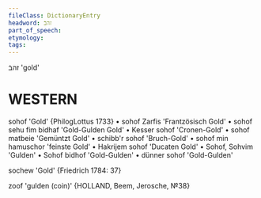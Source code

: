 ```yaml
---
fileClass: DictionaryEntry
headword: זהבֿ
part_of_speech: 
etymology: 
tags: 
---
```

זהבֿ
'gold'

WESTERN
========

sohof 'Gold' {PhilogLottus 1733}
	•	sohof Zarfis 'Frantzösisch Gold'
	•	sohof sehu fim bidhaf 'Gold-Gulden Gold'
	•	Kesser sohof 'Cronen-Gold'
	•	sohof matbeie 'Gemüntzt Gold'
	•	schibb'r sohof 'Bruch-Gold'
	•	sohof min hamuschor 'feinste Gold'
	•	Hakrijem sohof 'Ducaten Gold'
	•	Sohof, Sohvim 'Gulden'
	•	Sohof bidhof 'Gold-Gulden'
	•	dünner sohof 'Gold-Gulden'

sochew 'Gold' {Friedrich 1784: 37}

zoof 'gulden (coin)' {HOLLAND, Beem, Jerosche, №38}